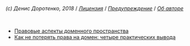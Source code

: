 *(c) Денис Доротенко, 2018* / *[Лицензия](https://github.com/xCounsel/kardamon/blob/master/Russian/LICENSE.md)* / *[Предупреждение](https://github.com/xCounsel/kardamon/blob/master/Russian/DISCLAIMER.md)* / *[Об авторе](http://dorotenko.pro/about/)*

<br/>

* [Правовые аспекты доменного пространства](https://habr.com/company/digitalrightscenter/blog/347598/)
* [Как не потерять права на домен: четыре практических вывода](https://rb.ru/opinion/pravo-na-domen/)
